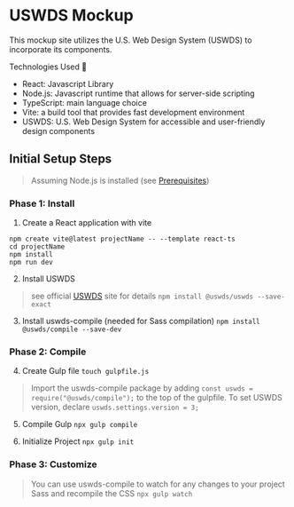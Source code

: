 # USWDS Mockup
 
This mockup site utilizes the U.S. Web Design System (USWDS) to incorporate its components.
 
Technologies Used 🚀
- React: Javascript Library
- Node.js: Javascript runtime that allows for server-side scripting
- TypeScript: main language choice
- Vite: a build tool that provides fast development environment
- USWDS: U.S. Web Design System for accessible and user-friendly design components
 
## Initial Setup Steps
> Assuming Node.js is installed (see [Prerequisites](https://github.com/ITS-HCD/excelsior/wiki#prerequisites))
 
### Phase 1: Install
1) Create a React application with vite
```
npm create vite@latest projectName -- --template react-ts
cd projectName
npm install
npm run dev
```
2) Install USWDS
> see official [USWDS](https://designsystem.digital.gov/documentation/getting-started/developers/phase-one-install/) site for details
`npm install @uswds/uswds --save-exact`
 
3) Install uswds-compile (needed for Sass compilation)
`npm install @uswds/compile --save-dev`
 
### Phase 2: Compile
4) Create Gulp file
`touch gulpfile.js`
> Import the uswds-compile package by adding `const uswds = require("@uswds/compile");` to the top of the gulpfile. To set USWDS version, declare `uswds.settings.version = 3;` 

5) Compile Gulp
`npx gulp compile`

6) Initialize Project
`npx gulp init`

### Phase 3: Customize
> You can use uswds-compile to watch for any changes to your project Sass and recompile the CSS `npx gulp watch`
